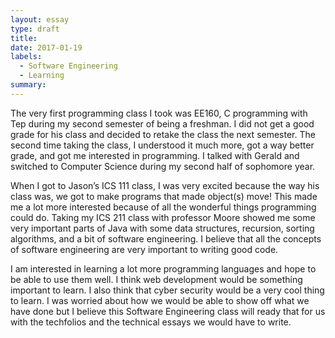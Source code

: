 ```yaml
---
layout: essay
type: draft
title: 
date: 2017-01-19
labels:
  - Software Engineering
  - Learning
summary: 
---
```


The very first programming class I took was EE160, C programming with Tep during my second semester of being a freshman. I did not get a good grade for his class and decided to retake the class the next semester. The second time taking the class, I understood it much more, got a way better grade, and got me interested in programming. I talked with Gerald and switched to Computer Science during my second half of sophomore year.

When I got to Jason’s ICS 111 class, I was very excited because the way his class was, we got to make programs that made object(s) move! This made me a lot more interested because of all the wonderful things programming could do. Taking my ICS 211 class with professor Moore showed me some very important parts of Java with some data structures, recursion, sorting algorithms, and a bit of software engineering. I believe that all the concepts of software engineering are very important to writing good code.

I am interested in learning a lot more programming languages and hope to be able to use them well. I think web development would be something important to learn. I also think that cyber security would be a very cool thing to learn. I was worried about how we would be able to show off what we have done but I believe this Software Engineering class will ready that for us with the techfolios and the technical essays we would have to write.


